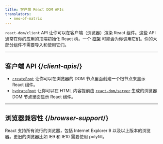 ```yaml
---
title: 客户端 React DOM APIs
translators:
  - neo-of-matrix
---
```


<Intro>

`react-dom/client` API 让你可以在客户端（浏览器）渲染 React 组件。这些 API 通常在你的应用的顶端初始化 React 树。一个 [框架](/learn/start-a-new-react-project#production-grade-react-frameworks) 可能会为你调用它们。你的大部分组件不需要导入和使用它们。

</Intro>

---

## 客户端 API {/*client-apis*/}

* [`createRoot`](/reference/react-dom/client/createRoot) 让你可以在浏览器的 DOM 节点里面创建一个根节点来显示 React 组件。
* [`hydrateRoot`](/reference/react-dom/client/hydrateRoot) 让你可以在 HTML 内容提前由 [`react-dom/server`](/reference/react-dom/server) 生成的浏览器 DOM 节点里面显示 React 组件。
---

## 浏览器兼容性 {/*browser-support*/}

React 支持所有流行的浏览器，包括 Internet Explorer 9 以及以上版本的浏览器。更旧的浏览器比如 IE9 和 IE10 需要使用 polyfill。

